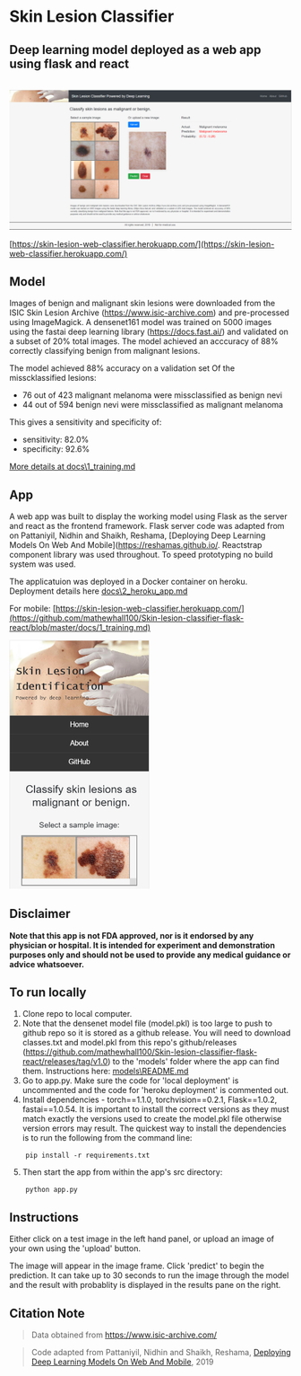 # Skin Lesion Classifier 
## Deep learning model deployed as a web app using flask and react
<br />
 
<img src="images\skin_app_image_1.PNG" width="800">

[https://skin-lesion-web-classifier.herokuapp.com/](https://skin-lesion-web-classifier.herokuapp.com/)

## Model

Images of benign and malignant skin lesions were downloaded from the ISIC Skin Lesion Archive (https://www.isic-archive.com) and pre-processed using ImageMagick. A densenet161 model was trained on 5000 images using the fastai deep learning library (https://docs.fast.ai/) and validated on a subset of 20% total images. The model achieved an acccuracy of 88% correctly classifying benign from malignant lesions. 

The model achieved 88% accuracy on a validation set
Of the misscklassified lesions: 
* 76 out of 423 malignant melanoma were missclassified as benign nevi
* 44 out of 594 benign nevi were missclassified as malignant melanoma 

This gives a sensitivity and specificity of: 

* sensitivity: 82.0%
* specificity: 92.6%

[More details at docs\1_training.md](https://github.com/mathewhall100/Skin-lesion-classifier-flask-react/blob/master/docs/1_training.md)

## App

A web app was built to display the working model using Flask as the server and react as the frontend framework. Flask server code was adapted from on Pattaniyil, Nidhin and Shaikh, Reshama, [Deploying Deep Learning Models On Web And Mobile](https://reshamas.github.io/. Reactstrap component library was used throughout. To speed prototyping no build system was used.

The applicatuion was deployed in a Docker container on heroku. Deployment details here [docs\2_heroku_app.md](https://github.com/mathewhall100/Skin-lesion-classifier-flask-react/blob/master/docs/1_training.md)

For mobile: [https://skin-lesion-web-classifier.herokuapp.com/](https://github.com/mathewhall100/Skin-lesion-classifier-flask-react/blob/master/docs/1_training.md)

<img src="images\skin_app_image_2.PNG" width="250">


## Disclaimer

**Note that this app is not FDA approved, nor is it endorsed by any physician or hospital. It is intended for experiment and demonstration purposes only and should not be used to provide any medical guidance or advice whatsoever.**



## To run locally

1) Clone repo to local computer.
2) Note that the densenet model file (model.pkl) is too large to push to github repo so it is stored as a github release. You will need to download classes.txt and model.pkl from this repo's github/releases (https://github.com/mathewhall100/Skin-lesion-classifier-flask-react/releases/tag/v1.0) to the 'models' folder where the app can find them. Instructions here: [models\README.md](https://github.com/mathewhall100/Skin-lesion-classifier-flask-react/blob/master/models/README.md)
3) Go to app.py. Make sure the code for 'local deployment' is uncommented and the code for 'heroku deployment' is commented out. 
4) Install dependencies - torch==1.1.0, torchvision==0.2.1, Flask==1.0.2,  fastai==1.0.54. It is important to install the correct versions as they must match exactly the versions used to create the model.pkl file otherwise version errors may result. The quickest way to install the dependencies is to run the following from the command line: 
```
    pip install -r requirements.txt
```
5) Then start the app from within the app's src directory:
```
    python app.py
```

## Instructions

Either click on a test image in the left hand panel, or upload an image of your own using the 'upload' button. 

The image will appear in the image frame. Click 'predict' to begin the prediction. It can take up to 30 seconds to run the image through the model and the result with probablity is displayed in the results pane on the right. 

## Citation Note

> Data obtained from https://www.isic-archive.com/

>Code adapted from Pattaniyil, Nidhin and Shaikh, Reshama, [Deploying Deep Learning Models On Web And Mobile](https://reshamas.github.io/deploying-deep-learning-models-on-web-and-mobile/), 2019




 


 

 
 
 


